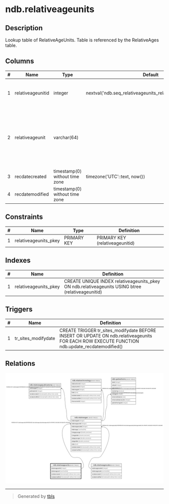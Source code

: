 # ndb.relativeageunits

## Description

Lookup table of RelativeAgeUnits. Table is referenced by the RelativeAges table.

## Columns

| # | Name              | Type                           | Default                                                         | Nullable | Children                                | Parents | Comment                                                                                                         |
| - | ----------------- | ------------------------------ | --------------------------------------------------------------- | -------- | --------------------------------------- | ------- | --------------------------------------------------------------------------------------------------------------- |
| 1 | relativeageunitid | integer                        | nextval('ndb.seq_relativeageunits_relativeageunitid'::regclass) | false    | [ndb.relativeages](ndb.relativeages.md) |         | An arbitrary Relative Age Unit identification number.                                                           |
| 2 | relativeageunit   | varchar(64)                    |                                                                 | false    |                                         |         | Relative Age Unit. Below are the Relative Age Units for the «Geologic time scale» with an example Relative Age. |
| 3 | recdatecreated    | timestamp(0) without time zone | timezone('UTC'::text, now())                                    | false    |                                         |         |                                                                                                                 |
| 4 | recdatemodified   | timestamp(0) without time zone |                                                                 | false    |                                         |         |                                                                                                                 |

## Constraints

| # | Name                  | Type        | Definition                      |
| - | --------------------- | ----------- | ------------------------------- |
| 1 | relativeageunits_pkey | PRIMARY KEY | PRIMARY KEY (relativeageunitid) |

## Indexes

| # | Name                  | Definition                                                                                        |
| - | --------------------- | ------------------------------------------------------------------------------------------------- |
| 1 | relativeageunits_pkey | CREATE UNIQUE INDEX relativeageunits_pkey ON ndb.relativeageunits USING btree (relativeageunitid) |

## Triggers

| # | Name                | Definition                                                                                                                                    |
| - | ------------------- | --------------------------------------------------------------------------------------------------------------------------------------------- |
| 1 | tr_sites_modifydate | CREATE TRIGGER tr_sites_modifydate BEFORE INSERT OR UPDATE ON ndb.relativeageunits FOR EACH ROW EXECUTE FUNCTION ndb.update_recdatemodified() |

## Relations

![er](ndb.relativeageunits.svg)

---

> Generated by [tbls](https://github.com/k1LoW/tbls)